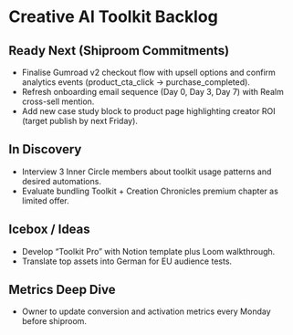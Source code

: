 # Creative AI Toolkit Backlog

## Ready Next (Shiproom Commitments)
- Finalise Gumroad v2 checkout flow with upsell options and confirm analytics events (product_cta_click → purchase_completed).
- Refresh onboarding email sequence (Day 0, Day 3, Day 7) with Realm cross-sell mention.
- Add new case study block to product page highlighting creator ROI (target publish by next Friday).

## In Discovery
- Interview 3 Inner Circle members about toolkit usage patterns and desired automations.
- Evaluate bundling Toolkit + Creation Chronicles premium chapter as limited offer.

## Icebox / Ideas
- Develop “Toolkit Pro” with Notion template plus Loom walkthrough.
- Translate top assets into German for EU audience tests.

## Metrics Deep Dive
- Owner to update conversion and activation metrics every Monday before shiproom.
